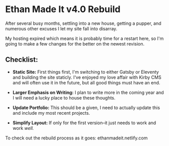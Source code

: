# Ethan Made It v4.0 Rebuild
After several busy months, settling into a new house, getting a pupper, and numerous other excuses I let my site fall into disarray.

My hosting expired which means it is probably time for a restart here, so I'm going to make a few changes for the better on the newest revision.

## Checklist:
- **Static Site:** First things first, I'm switching to either Gatsby or Eleventy and building the site staticly. I've enjoyed my love affair with Kirby CMS and will often use it in the future, but all good things must have an end.

- **Larger Emphasis on Writing:** I plan to write more in the coming year and I will need a lucky place to house these thoughts.

- **Update Portfolio:** This should be a given, I need to actually update this and include my most recent projects.

- **Simplify Layout:** If only for the first version–it just needs to work and work _well._ 

To check out the rebuild process as it goes: ethanmadeit.netlify.com
